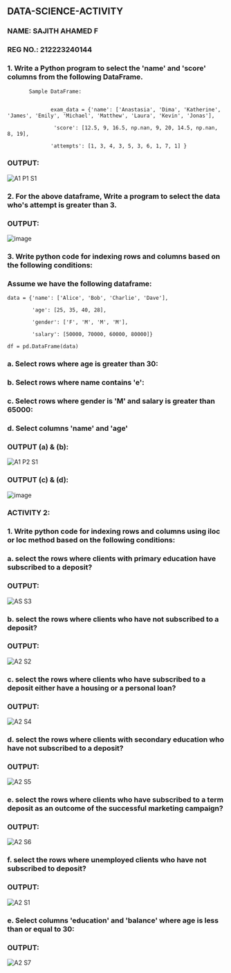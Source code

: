 ## DATA-SCIENCE-ACTIVITY
### NAME: SAJITH AHAMED F
### REG NO.: 212223240144

### 1. Write a Python program to select the 'name' and 'score' columns from the following DataFrame.
```
       Sample DataFrame:


              exam_data = {'name': ['Anastasia', 'Dima', 'Katherine', 'James', 'Emily', 'Michael', 'Matthew', 'Laura', 'Kevin', 'Jonas'],

               'score': [12.5, 9, 16.5, np.nan, 9, 20, 14.5, np.nan, 8, 19],

              'attempts': [1, 3, 4, 3, 5, 3, 6, 1, 7, 1] }
```
### OUTPUT:
![A1 P1 S1](https://github.com/user-attachments/assets/fed6e4c6-f034-4123-9053-c3f02ba42c05)

### 2. For the above dataframe, Write a program to select the data who's attempt is greater than 3.
### OUTPUT:
![image](https://github.com/user-attachments/assets/7f1b9ebe-ed25-47d2-9feb-1c07cf91a454)


### 3. Write python code for indexing rows and columns based on the following conditions:
### Assume we have the following dataframe:
```
data = {'name': ['Alice', 'Bob', 'Charlie', 'Dave'],

        'age': [25, 35, 40, 28],

        'gender': ['F', 'M', 'M', 'M'],

        'salary': [50000, 70000, 60000, 80000]}

df = pd.DataFrame(data)
```
### a. Select rows where age is greater than 30:

### b. Select rows where name contains 'e':

### c. Select rows where gender is 'M' and salary is greater than 65000:

### d. Select columns 'name' and 'age'

### OUTPUT (a) & (b):
![A1 P2 S1](https://github.com/user-attachments/assets/69fab758-6aeb-4a22-89cf-3ca7e87b8f02)

### OUTPUT (c) & (d):
![image](https://github.com/user-attachments/assets/291306e8-c7a3-4884-9396-ebd17b99729d)

### ACTIVITY 2:
### 1. Write python code for indexing rows and columns using iloc or loc method based on the following conditions:
### a.  select the rows where clients with primary education have subscribed to a deposit?
### OUTPUT:
![AS S3](https://github.com/user-attachments/assets/004165c0-5a3e-4040-b603-d2847ad6e747)
### b.  select the rows where clients who have not subscribed to a deposit?
### OUTPUT:
![A2 S2](https://github.com/user-attachments/assets/870b1dab-6746-4ce4-9b74-70cbc06cc9d4)

### c. select the rows where clients who have subscribed to a deposit either have a housing or a personal loan?
### OUTPUT:
![A2 S4](https://github.com/user-attachments/assets/3fc32b24-e382-473d-ab53-d7b9eda77580)

### d. select the rows where clients with secondary education who have not subscribed to a deposit?
### OUTPUT:
![A2 S5](https://github.com/user-attachments/assets/9de45655-4a6f-4be5-a290-767ba4c493d1)

### e. select the rows where  clients who have subscribed to a term deposit as an outcome of the successful marketing campaign? 
### OUTPUT:
![A2 S6](https://github.com/user-attachments/assets/b0c96511-3351-4ce4-8349-b1e25c862110)

### f. select the rows where unemployed clients who have not subscribed to deposit?
### OUTPUT:
![A2 S1](https://github.com/user-attachments/assets/ad2a39a9-0c8f-43e2-b1dd-962810420a42)

### e. Select columns 'education' and 'balance' where age is less than or equal to 30:
### OUTPUT:
![A2 S7](https://github.com/user-attachments/assets/6a19d67b-8411-4aa0-8a01-5c99d2a24020)






